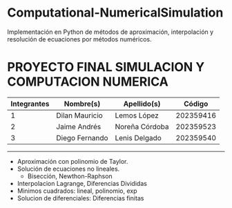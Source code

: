# Computational-NumericalSimulation
Implementación en Python de métodos de aproximación, interpolación y resolución de ecuaciones por métodos numéricos.


# PROYECTO FINAL SIMULACION Y COMPUTACION NUMERICA

| Integrantes | Nombre(s)      | Apellido(s)    | Código    |
| ----------- | -------------- | -------------- | --------- |
| 1           | Dilan Mauricio | Lemos López    | 202359416 |
| 2           | Jaime Andrés   | Noreña Córdoba | 202359523 |
| 3           | Diego Fernando | Lenis Delgado  | 202359540 |

---

- Aproximación con polinomio de Taylor.
- Solución de ecuaciones no lineales.
    - Bisección, Newthon-Raphson
- Interpolacion
    Lagrange, Diferencias Divididas
- Minimos cuadrados: lineal, polinomio, exp
- Solucion de diferenciales: Diferencias finitas
